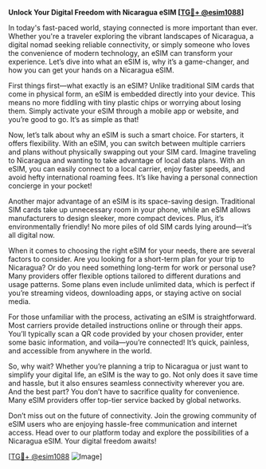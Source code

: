 **Unlock Your Digital Freedom with Nicaragua eSIM [[TG💪+ @esim1088](https://t.me/s/esim1088)]**

In today's fast-paced world, staying connected is more important than ever. Whether you're a traveler exploring the vibrant landscapes of Nicaragua, a digital nomad seeking reliable connectivity, or simply someone who loves the convenience of modern technology, an eSIM can transform your experience. Let’s dive into what an eSIM is, why it’s a game-changer, and how you can get your hands on a Nicaragua eSIM.

First things first—what exactly is an eSIM? Unlike traditional SIM cards that come in physical form, an eSIM is embedded directly into your device. This means no more fiddling with tiny plastic chips or worrying about losing them. Simply activate your eSIM through a mobile app or website, and you’re good to go. It’s as simple as that! 

Now, let’s talk about why an eSIM is such a smart choice. For starters, it offers flexibility. With an eSIM, you can switch between multiple carriers and plans without physically swapping out your SIM card. Imagine traveling to Nicaragua and wanting to take advantage of local data plans. With an eSIM, you can easily connect to a local carrier, enjoy faster speeds, and avoid hefty international roaming fees. It’s like having a personal connection concierge in your pocket!

Another major advantage of an eSIM is its space-saving design. Traditional SIM cards take up unnecessary room in your phone, while an eSIM allows manufacturers to design sleeker, more compact devices. Plus, it’s environmentally friendly! No more piles of old SIM cards lying around—it’s all digital now.

When it comes to choosing the right eSIM for your needs, there are several factors to consider. Are you looking for a short-term plan for your trip to Nicaragua? Or do you need something long-term for work or personal use? Many providers offer flexible options tailored to different durations and usage patterns. Some plans even include unlimited data, which is perfect if you’re streaming videos, downloading apps, or staying active on social media.

For those unfamiliar with the process, activating an eSIM is straightforward. Most carriers provide detailed instructions online or through their apps. You’ll typically scan a QR code provided by your chosen provider, enter some basic information, and voila—you’re connected! It’s quick, painless, and accessible from anywhere in the world.

So, why wait? Whether you’re planning a trip to Nicaragua or just want to simplify your digital life, an eSIM is the way to go. Not only does it save time and hassle, but it also ensures seamless connectivity wherever you are. And the best part? You don’t have to sacrifice quality for convenience. Many eSIM providers offer top-tier service backed by global networks.

Don’t miss out on the future of connectivity. Join the growing community of eSIM users who are enjoying hassle-free communication and internet access. Head over to our platform today and explore the possibilities of a Nicaragua eSIM. Your digital freedom awaits!

[[TG💪+ @esim1088](https://t.me/s/esim1088) ![Image](https://i.postimg.cc/Y0z9fWf4/image.png)]